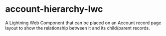 # account-hierarchy-lwc
A Lightning Web Component that can be placed on an Account record page layout to show the relationship between it and its child/parent records.
